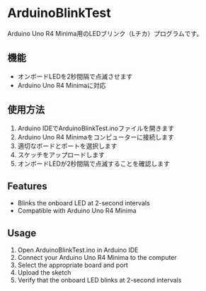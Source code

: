 # ArduinoBlinkTest

Arduino Uno R4 Minima用のLEDブリンク（Lチカ）プログラムです。

## 機能
- オンボードLEDを2秒間隔で点滅させます
- Arduino Uno R4 Minimaに対応

## 使用方法
1. Arduino IDEでArduinoBlinkTest.inoファイルを開きます
2. Arduino Uno R4 Minimaをコンピューターに接続します
3. 適切なボードとポートを選択します
4. スケッチをアップロードします
5. オンボードLEDが2秒間隔で点滅することを確認します

## Features
- Blinks the onboard LED at 2-second intervals
- Compatible with Arduino Uno R4 Minima

## Usage
1. Open ArduinoBlinkTest.ino in Arduino IDE
2. Connect your Arduino Uno R4 Minima to the computer
3. Select the appropriate board and port
4. Upload the sketch
5. Verify that the onboard LED blinks at 2-second intervals